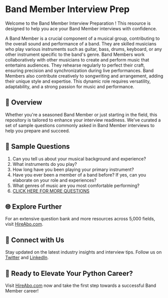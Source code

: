 # Band Member Interview Prep

Welcome to the Band Member Interview Preparation ! This resource is designed to help you ace your Band Member interviews with confidence.

A Band Member is a crucial component of a musical group, contributing to the overall sound and performance of a band. They are skilled musicians who play various instruments such as guitar, bass, drums, keyboard, or any other instrument specific to the band's genre. Band Members work collaboratively with other musicians to create and perform music that entertains audiences. They rehearse regularly to perfect their craft, ensuring precision and synchronization during live performances. Band Members also contribute creatively to songwriting and arrangement, adding their unique style and expertise. This dynamic role requires versatility, adaptability, and a strong passion for music and performance.

## 🚀 Overview

Whether you're a seasoned Band Member or just starting in the field, this repository is tailored to enhance your interview readiness. We've curated a set of sample questions commonly asked in Band Member interviews to help you prepare and succeed.

## 📝 Sample Questions

1. Can you tell us about your musical background and experience?
2. What instruments do you play?
3. How long have you been playing your primary instrument?
4. Have you ever been a member of a band before? If yes, can you elaborate on your role and experiences?
5. What genres of music are you most comfortable performing?
6. [CLICK HERE FOR MORE QUESTIONS](https://hireabo.com/job/16_1_21/Band%20Member)

## 🌐 Explore Further

For an extensive question bank and more resources across 5,000 fields, visit [HireAbo.com](https://www.hireabo.com).

## 📱 Connect with Us

Stay updated on the latest industry insights and interview tips. Follow us on [Twitter](https://twitter.com/hireabo) and [LinkedIn](https://www.linkedin.com/in/hire-abo-3609972a8/).

## 🚀 Ready to Elevate Your Python Career?

Visit [HireAbo.com](https://www.hireabo.com) now and take the first step towards a successful Band Member career!
